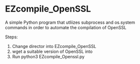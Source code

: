 # EZcompile_OpenSSL
A simple Python program that utliizes subprocess and os.system commands in order to automate the compilation of OpenSSL


Steps:
1. Change director into EZcompile_OpenSSL
2. wget a suitable version of OpenSSL into
3. Run python3 EZcompile_Openssl.py
